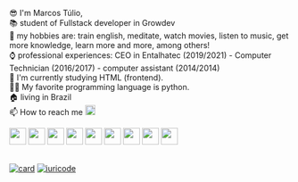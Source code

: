 😎 I'm Marcos Túlio,<br>
📚 student of Fullstack developer in Growdev<br>
🎱 my hobbies are: train english, meditate, watch movies, listen to music, get more knowledge, learn more and more, among others!<br>
⌚ professional experiences: CEO in Entalhatec (2019/2021) - Computer Technician (2016/2017) - computer assistant (2014/2014)<br>
📗 I'm currently studying HTML (frontend).<br>
🧑‍💻 My favorite programming language is python.<br>
🏠 living in Brazil<br>
📫 How to reach me <a href="https://linkedin.com/in/mtgc1327"><img src="https://cdn.svgporn.com/logos/linkedin-icon.svg" width="18px"></a><br>

<img src="https://cdn.svgporn.com/logos/python.svg" width="30px"> <img src="https://cdn.svgporn.com/logos/c-sharp.svg" width="30px"> <img src="https://cdn.svgporn.com/logos/html-5.svg" width="30px"> <img src="https://cdn.svgporn.com/logos/css-3.svg" width="30px"> <img src="https://cdn.svgporn.com/logos/javascript.svg" width="30px"> <img src="https://cdn.svgporn.com/logos/visual-studio.svg" width="30px"> <img src="https://cdn.svgporn.com/logos/visual-studio-code.svg" width="30px"> <img src="https://cdn.svgporn.com/logos/pycharm.svg" width="30px">
<img src="https://cdn.svgporn.com/logos/blender.svg" width="30px">

<br>[![card](https://github-readme-stats.vercel.app/api?username=ursopolar660&theme=dark&show_icons=true)](https://github.com/ursopolar660/github-readme-stats)
[![iuricode](https://github-readme-stats.vercel.app/api/top-langs/?username=ursopolar660&layout=compact=true&theme=dark)](https://github.com/ursopolar660/github-readme-stats)
